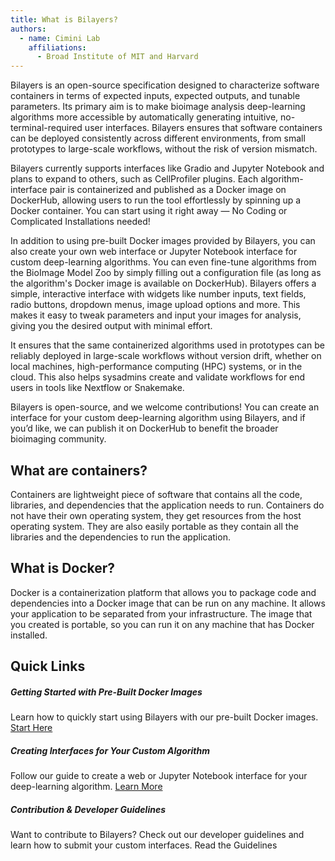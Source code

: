 ```yaml
---
title: What is Bilayers?
authors:
  - name: Cimini Lab
    affiliations:
      - Broad Institute of MIT and Harvard
---
```


Bilayers is an open-source specification designed to characterize software containers in terms of expected inputs, expected outputs, and tunable parameters. Its primary aim is to make bioimage analysis deep-learning algorithms more accessible by automatically generating intuitive, no-terminal-required user interfaces. Bilayers ensures that software containers can be deployed consistently across different environments, from small prototypes to large-scale workflows, without the risk of version mismatch.

Bilayers currently supports interfaces like Gradio and Jupyter Notebook and plans to expand to others, such as CellProfiler plugins. Each algorithm-interface pair is containerized and published as a Docker image on DockerHub, allowing users to run the tool effortlessly by spinning up a Docker container. You can start using it right away — No Coding or Complicated Installations needed!


In addition to using pre-built Docker images provided by Bilayers, you can also create your own web interface or Jupyter Notebook interface for custom deep-learning algorithms. You can even fine-tune algorithms from the BioImage Model Zoo by simply filling out a configuration file (as long as the algorithm's Docker image is available on DockerHub). Bilayers offers a simple, interactive interface with widgets like number inputs, text fields, radio buttons, dropdown menus, image upload options and more. This makes it easy to tweak parameters and input your images for analysis, giving you the desired output with minimal effort.

It ensures that the same containerized algorithms used in prototypes can be reliably deployed in large-scale workflows without version drift, whether on local machines, high-performance computing (HPC) systems, or in the cloud. This also helps sysadmins create and validate workflows for end users in tools like Nextflow or Snakemake.

Bilayers is open-source, and we welcome contributions! You can create an interface for your custom deep-learning algorithm using Bilayers, and if you’d like, we can publish it on DockerHub to benefit the broader bioimaging community.

## What are containers?
Containers are lightweight piece of software that contains all the code, libraries, and dependencies that the application needs to run. Containers do not have their own operating system, they get resources from the host operating system. They are also easily portable as they contain all the libraries and the dependencies to run the application.

## What is Docker?
Docker is a containerization platform that allows you to package code and dependencies into a Docker image that can be run on any machine. It allows your application to be separated from your infrastructure. The image that you created is portable, so you can run it on any machine that has Docker installed.

## Quick Links
##### Getting Started with Pre-Built Docker Images
Learn how to quickly start using Bilayers with our pre-built Docker images. [Start Here](../tool_user/main)

##### Creating Interfaces for Your Custom Algorithm
Follow our guide to create a web or Jupyter Notebook interface for your deep-learning algorithm. [Learn More](../custom_algorithm/main)

##### Contribution & Developer Guidelines
Want to contribute to Bilayers? Check out our developer guidelines and learn how to submit your custom interfaces. Read the Guidelines